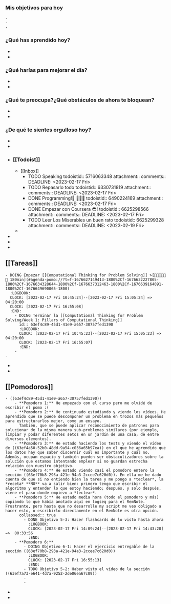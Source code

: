 ### Mis objetivos para hoy
	-
	-
	-
### ¿Qué has aprendido hoy?
-
-
### ¿Qué harías para mejorar el día?
-
-
### ¿Qué te preocupa?¿Qué obstáculos de ahora te bloquean?
-
-
### ¿De qué te sientes orgulloso hoy?
-
-
- ### [[Todoist]]
	- [[Inbox]]
		- TODO Speaking
		  todoistid:: 5716063348
		  attachment:: 
		  comments:: 
		  DEADLINE: <2023-02-17 Fri>
		- TODO Repasarlo todo
		  todoistid:: 6330731819
		  attachment:: 
		  comments:: 
		  DEADLINE: <2023-02-17 Fri>
		- DONE Programming!🎉 👨‍💻😎
		  todoistid:: 6490224169
		  attachment:: 
		  comments:: 
		  DEADLINE: <2023-02-17 Fri>
		- DONE Empezar con Coursera 😎!
		  todoistid:: 6625298566
		  attachment:: 
		  comments:: 
		  DEADLINE: <2023-02-17 Fri>
		- TODO Leer Los Miserables un buen rato
		  todoistid:: 6625299328
		  attachment:: 
		  comments:: 
		  DEADLINE: <2023-02-19 Fri>
	-
-
-
-
## [[Tareas]]
	- DOING Empezar [[Computational Thinking for Problem Solving]] >[🍅🍅🍅🍅🍅🍅 180min](#agenda-pomo://?t=f-1676627149413-1800%2Cf-1676632227805-1800%2Cf-1676634328644-1800%2Cf-1676637312463-1800%2Cf-1676639164091-1800%2Cf-1676649690065-1800)
	  :LOGBOOK:
	  CLOCK: [2023-02-17 Fri 10:45:24]--[2023-02-17 Fri 15:05:24] =>  04:20:00
	  CLOCK: [2023-02-17 Fri 16:55:08]
	  :END:
		- DOING Terminar la [[Computational Thinking for Problem Solving/Week 1: Pillars of Computational Thinking]]
		  id:: 63ef4c89-45d1-41e9-a657-30757fed1390
		  :LOGBOOK:
		  CLOCK: [2023-02-17 Fri 10:45:23]--[2023-02-17 Fri 15:05:23] =>  04:20:00
		  CLOCK: [2023-02-17 Fri 16:55:07]
		  :END:
		-
	-
-
-
## [[Pomodoros]]
	- ((63ef4c89-45d1-41e9-a657-30757fed1390))
		- **Pomodoro 1:** He empezado con el curso pero me olvidé de escribir el pomo :(
		- **Pomodoro 2:** He continuado estudiando y viendo los vídeos. He aprendido que se puede descomponer un problema en trozos más pequeños para estructurarlos mejor, como un ensayo. 
		  También, que se puede aplicar reconocimiento de patrones para solucionar de la misma manera sub-problemas similares (por ejemplo, limpiar y podar diferentes setos en un jardín de una casa; de entre diversos elementos).
		- **Pomodoro 3:** He estado haciendo los tests y viendo el vídeo de ((63ef4a50-52b0-48dd-9a54-c036a65b97ea)) en el que he aprendido que los datos hay que saber discernir cuál es importante y cuál no. Además, ocupan espacio y también pueden ser obstaculizadores sobre la solución que estamos intentando emplear si no guardan estrecha relación con nuestro objetivo.
		- **Pomodoro 4:** He estado viendo casi el pomodoro entero la sección ((63ef70b8-293a-421e-94a3-2ccee7c620d0)). En ella me he dado cuenta de que si no entiendo bien la tarea y me pongo a *teclear*, la *receta* **NO** va a salir bien: primero tengo que escribir el algoritmo y entender lo que estoy haciendo; después, y solo después, viene el paso donde empiezo a *teclear*.
		- **Pomodoro 5:** He estado media hora (todo el pomodoro y más) copiando lo que había anotado aquí en logseq para el RemNote. Frustrante, pero hasta que no desarrolle my script me veo obligado a hacer esto, o escribirlo directamente en el RemNote es otra opción.
		  collapsed:: true
			- DONE Objetivo 5-3: Hacer flashcards de lo visto hasta ahora
			  :LOGBOOK:
			  CLOCK: [2023-02-17 Fri 14:09:24]--[2023-02-17 Fri 14:43:20] =>  00:33:56
			  :END:
		- **Pomodoro 6:**
			- DOING Objetivo 6-1: Hacer el ejercicio entregable de la sección ((63ef70b8-293a-421e-94a3-2ccee7c620d0))
			  :LOGBOOK:
			  CLOCK: [2023-02-17 Fri 16:55:13]
			  :END:
			- TODO Objetivo 5-2: Haber visto el vídeo de la sección ((63ef7a73-e641-4d7a-9252-2de06ea67c09))
			-
			-
-
-